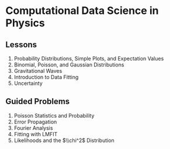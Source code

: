 # Computational Data Science in Physics
## Lessons
1. Probability Distributions, Simple Plots, and Expectation Values
2. Binomial, Poisson, and Gaussian Distributions
3. Gravitational Waves
4. Introduction to Data Fitting
5. Uncertainty
## Guided Problems
1. Poisson Statistics and Probability
2. Error Propagation
3. Fourier Analysis
4. Fitting with LMFIT
5. Likelihoods and the $\\chi^2$ Distribution
